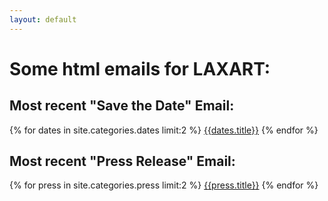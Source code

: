 ```yaml
---
layout: default
---
```


# Some html emails for LAXART:

## Most recent "Save the Date" Email:

{% for dates in site.categories.dates limit:2 %}
[{{dates.title}}]({{site.baseurl}}{{dates.url}})
{% endfor %}


## Most recent "Press Release" Email:

{% for press in site.categories.press limit:2 %}
[{{press.title}}]({{site.baseurl}}{{press.url}})
{% endfor %}